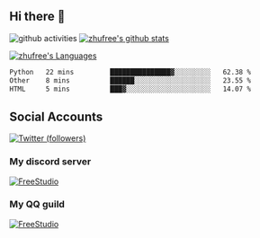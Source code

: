 ## Hi there 👋
![github activities](https://metrics.lecoq.io/zhufree?template=terminal)
[![zhufree's github stats](https://github-readme-stats.vercel.app/api?username=zhufree&show_icons=true&count_private=true)](https://github.com/anuraghazra/github-readme-stats)

[![zhufree's Languages](https://github-readme-stats.vercel.app/api/top-langs/?username=zhufree&layout=compact&langs_count=10)](https://github.com/anuraghazra/github-readme-stats)
<!--START_SECTION:waka-->

```txt
Python   22 mins         ███████████████▓░░░░░░░░░   62.38 %
Other    8 mins          ██████░░░░░░░░░░░░░░░░░░░   23.55 %
HTML     5 mins          ███▓░░░░░░░░░░░░░░░░░░░░░   14.07 %
```

<!--END_SECTION:waka-->

## Social Accounts
[![Twitter (followers)](https://img.shields.io/badge/dynamic/json?label=zhufree@Twitter&labelColor=282c34&suffix=%20followers&query=%24.data.totalSubs&url=https%3A%2F%2Fapi.spencerwoo.com%2Fsubstats%2F%3Fsource%3Dtwitter%26queryKey%3Dzhufree&color=1da1f2&logo=twitter&longCache=true)](https://twitter.com/zhufree)

### My discord server
[![FreeStudio](https://yt3.ggpht.com/XXqZ5wMP3gWAXCk6sr6LVmOvoys-bT9G4ZJUxuYU7xaG8Ys3X7PRHZYqTDnBo85KiWROJHGpHQ=s176-c-k-c0x00ffffff-no-rj)](https://discord.gg/nBmvXHdVsZ)

### My QQ guild
[![FreeStudio](https://user-images.githubusercontent.com/6095752/153559293-cc63f685-fd3b-44de-ac82-2582ac51beef.png)](https://qun.qq.com/qqweb/qunpro/share?_wv=3&_wwv=128&inviteCode=CUfeA&from=246610&biz=ka)

<!--
**zhufree/zhufree** is a ✨ _special_ ✨ repository because its `README.md` (this file) appears on your GitHub profile.

Here are some ideas to get you started:

- 🔭 I’m currently working on ...
- 🌱 I’m currently learning ...
- 👯 I’m looking to collaborate on ...
- 🤔 I’m looking for help with ...
- 💬 Ask me about ...
- 📫 How to reach me: ...
- 😄 Pronouns: ...
- ⚡ Fun fact: ...
-->
